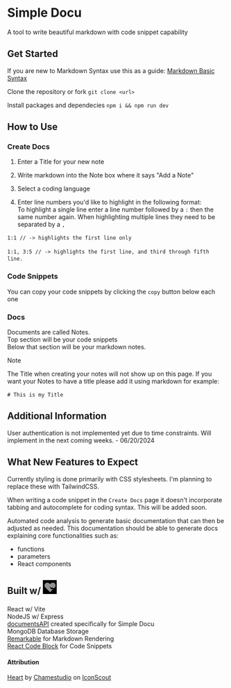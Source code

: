 # Simple Docu
A tool to write beautiful markdown with code snippet capability

## Get Started
If you are new to Markdown Syntax use this as a guide: [Markdown Basic Syntax](https://www.markdownguide.org/basic-syntax/)

Clone the repository or fork
`git clone <url>`

Install packages and dependecies
`npm i && npm run dev`

## How to Use
### Create Docs  

1. Enter a Title for your new note  

2. Write markdown into the Note box where it says "Add a Note"  

3. Select a coding language  

4. Enter line numbers you'd like to highlight in the following format:  
To highlight a single line enter a line number followed by a `:` then the same number again. When highlighting multiple lines they need to be separated by a `,`  
```plain
1:1 // -> highlights the first line only

1:1, 3:5 // -> highlights the first line, and third through fifth line.
```

### Code Snippets
You can copy your code snippets by clicking the `copy` button below each one

### Docs
Documents are called Notes.  
Top section will be your code snippets  
Below that section will be your markdown notes.  
> [!NOTE] 
> The Title when creating your notes will not show up on this page. If you want your Notes to have a title please add it using markdown for example:
> ```
> # This is my Title
> ```
>>

## Additional Information
User authentication is not implemented yet due to time constraints. Will implement in the next coming weeks. \- 06/20/2024

## What New Features to Expect
Currently styling is done primarily with CSS stylesheets. I'm planning to replace these with TailwindCSS.

When writing a code snippet in the `Create Docs` page it doesn't incorporate tabbing and autocomplete for coding syntax. This will be added soon.

Automated code analysis to generate basic documentation that can then be adjusted as needed. This documentation should be able to generate docs explaining core functionalities such as:
- functions
- parameters
- React components  

## <p vertical-align="middle">Built w/ <img style="filter: invert(100%) sepia(18%) saturate(1%) hue-rotate(26deg) brightness(102%) contrast(101%);" src="./src/assets/images/heart.svg" alt="heart icon with a bolt inside" width="32px" /></p>
React w/ Vite  
NodeJS w/ Express  
[documentsAPI](https://github.com/wrfmartinez/documents-api) created specifically for Simple Docu  
MongoDB Database Storage  
[Remarkable](https://github.com/jonschlinkert/remarkable) for Markdown Rendering  
[React Code Block](https://react-code-block.netlify.app/) for Code Snippets

#### Attribution
<a href="https://iconscout.com/icons/heart" class="text-underline font-size-sm" target="_blank">Heart</a> by <a href="https://iconscout.com/contributors/chamedesign" class="text-underline font-size-sm">Chamestudio</a> on <a href="https://iconscout.com" class="text-underline font-size-sm">IconScout</a>